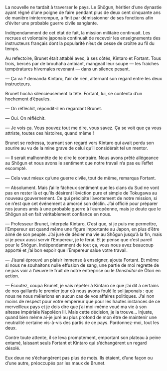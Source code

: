 La nouvelle ne tardait à traverser le pays. Le Shōgun, héritier d’une dynastie
ayant régné d’une poigne de faire pendant plus de deux cent cinquante ans de
manière ininterrompue, a finit par démissionner de ses fonctions afin d’éviter
une probable guerre civile sanglante.

Indépendamment de cet état de fait, la mission militaire continuait. Les
recrues et volontaire japonais continuait de recevoir les enseignements des
instructeurs français dont la popularité n’eut de cesse de croître au fil du
temps.

Au refectoire, Brunet était attablé avec, à ses côtés, Kintaro et Fortant. Tous
trois, bercés par de brouhaha ambiant, mangeait leur soupe — les fraîches
températures hivernales revenant — dans un silence pesant.

— Ça va ? demanda Kintaro, l’air de rien, alternant son regard entre les deux
instructeurs.

Brunet hocha silencieusement la tête. Fortant, lui, se contenta d’un hochement
d’épaules.

— On réfléchit, répondit-il en regardant Brunet.

— Oui. On réfléchit.

— Je vois ça. Vous pouvez tout me dire, vous savez. Ça se voit que ça vous
attriste, toutes ces histoires, quand même !

Brunet se redressa, tournant son regard vers Kintaro qui avait perdu son
sourire au vu de la mine grave de celui qu’il considérait tel un mentor.

— Il serait malhonnête de te dire le contraire. Nous avons prêté allégeance au
Shōgun et nous avons le sentiment que notre travail n’a pas eu l’effet
escompté.

— Cela vaut mieux qu’une guerre civile, tout de même, remarqua Fortant.

— Absolument. Mais j’ai le fâcheux sentiment que les clans du Sud ne vont pas
en rester là et qu’ils désirent l’éviction pure et simple de Tokugawa au
nouveau gouvernement. Ce qui précipite l’avortement de notre mission, si ce
n’est que cet événement a amorcé son déclin. J’ai officié pour préparer nos
jeunes amis à une probable guerre à l’européenne, mais je doute que le Shōgun
ait en fait véritablement confiance en nous.

— Professeur Brunet, interpela Kintaro, C’est que, si je puis me permettre,
l’Empereur est quand même une figure importante au Japon, en plus d’être aimé
de son peuple. J’ai juré de dédier ma vie au Shōgun jusqu’à la fin, mais
si je peux aussi servir l’Empereur, je le ferai. Et je pense que c’est pareil
pour le Shōgun. Indépendamment de tout ça, vous nous avez beaucoup apporté et
j’ai bon espoir que l’Empereur salue votre travail.

— J’aurai éprouvé un plaisir immense à enseigner, ajouta Fortant. Et même si
nous ne souhaitons nulle effusion de sang, une partie de moi regrette de ne pas
voir à l’œuvre le fruit de notre entreprise ou le *Denshūtai* de Ōtori en
action.

— Écoutez, coupa Brunet, je vais répéter à Kintaro ce que j’ai dit à certains
de nos gaillards le premier jour où nous avons foulé le sol japonais : que nous
ne nous mêlerions en aucun cas de vos affaires politiques. J’ai non moins de
respect pour votre empereur que pour les hautes instances de ce merveilleux
pays et je dois dire que j’ai moi-même voué ma vie à son altesse impériale
Napoléon III. Mais cette décision, je la trouve… Injuste, quand bien même ai-je
juré au plus profond de mon être de maintenir une neutralité certaine vis-à-vis
des partis de ce pays. Pardonnez-moi, tout les deux.

Contre toute attente, il se leva promptement, emportant son plateau à peine
entamé, laissant seuls Fortant et Kintaro qui s’échangèrent un regard désolé.

Eux deux ne s’échangèrent pas plus de mots. Ils étaient, d’une façon ou d’une
autre, préoccupés par les maux de Brunet.
